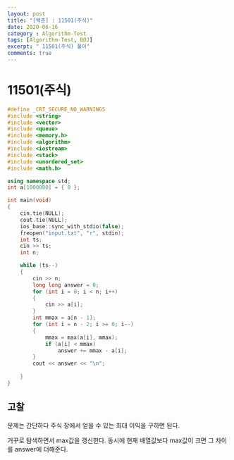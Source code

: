 ```yaml
---
layout: post
title: "[백준] : 11501(주식)"
date: 2020-06-16
category : Algorithm-Test
tags: [Algorithm-Test, BOJ]
excerpt: " 11501(주식) 풀이"
comments: true
---
```


# 11501(주식)



```c++
#define _CRT_SECURE_NO_WARNINGS
#include <string>
#include <vector>
#include <queue>
#include <memory.h>
#include <algorithm>
#include <iostream>
#include <stack>
#include <unordered_set>
#include <math.h>

using namespace std;
int a[1000000] = { 0 };

int	main(void)
{
	cin.tie(NULL);
	cout.tie(NULL);
	ios_base::sync_with_stdio(false);
	freopen("input.txt", "r", stdin);
	int ts;
	cin >> ts;
	int n;

	while (ts--)
	{
		cin >> n;
		long long answer = 0;
		for (int i = 0; i < n; i++)
		{
			cin >> a[i];
		}
		int mmax = a[n - 1];
		for (int i = n - 2; i >= 0; i--)
		{
			mmax = max(a[i], mmax);
			if (a[i] < mmax)
				answer += mmax - a[i];
		}
		cout << answer << "\n";
	
	}
}
```



## 고찰

문제는 간단하다 주식 장에서 얻을 수 있는 최대 이익을 구하면 된다.

거꾸로 탐색하면서 max값을 갱신한다. 동시에 현재 배열값보다 max값이 크면 그 차이를 answer에 더해준다. 
